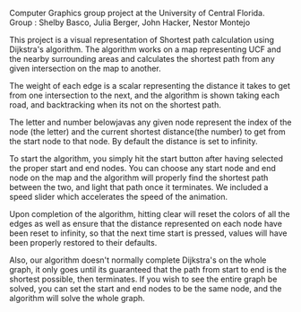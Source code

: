 Computer Graphics group project at the University of Central Florida.<br />
Group : Shelby Basco, Julia Berger, John Hacker, Nestor Montejo

This project is a visual representation of Shortest path calculation using Dijkstra's algorithm.
The algorithm works on a map representing UCF and the nearby surrounding areas and calculates the shortest path from any given intersection on the map to another.

The weight of each edge is a scalar representing the distance it takes to get from one intersection to the next, and the algorithm is shown taking each road, and backtracking when its not on the shortest path.

The letter and number belowjavas any given node represent the index of the node (the letter) and the current shortest distance(the number) to get from the start node to that node. By default the distance is set to infinity.

To start the algorithm, you simply hit the start button after having selected the proper start and end nodes. You can choose any start node and end node on the map and the algorithm will properly find the shortest path between the two, and light that path once it terminates. We included a speed slider which accelerates the speed of the animation.

Upon completion of the algorithm, hitting clear will reset the colors of all the edges as well as ensure that the distance represented on each node have been reset to infinity, so that the next time start is pressed, values will have been properly restored to their defaults.

Also, our algorithm doesn't normally complete Dijkstra's on the whole graph, it only goes until its guaranteed that the path from start to end is the shortest possible, then terminates. If you wish to see the entire graph be solved, you can set the start and end nodes to be the same node, and the algorithm will solve the whole graph.
